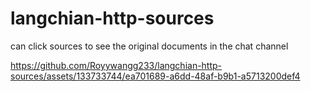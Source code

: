 # langchian-http-sources
can click sources to see the original documents in the chat channel


https://github.com/Royywangg233/langchian-http-sources/assets/133733744/ea701689-a6dd-48af-b9b1-a5713200def4

